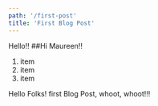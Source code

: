 ```yaml
---
path: '/first-post'
title: 'First Blog Post'
---
```


Hello!!
##Hi Maureen!!
1. item
1. item
1. item

Hello Folks! first Blog Post, whoot, whoot!!!
